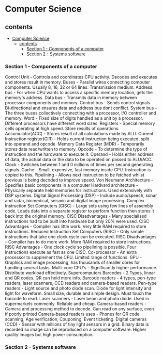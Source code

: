 # Computer Science

## contents
- [Computer Science](#computer-science)
  - [contents](#contents)
    - [Section 1 - Components of a computer](#section-1---components-of-a-computer)
    - [Section 2 - Systems software](#section-2---systems-software)


### Section 1 - Components of a computer

Control Unit - Controls and coordinates CPU activity. Decodes and executes and stores result in memory.
Buses - Parallel wires connecting computer components. Usually 8, 16, 32 or 64 lines. Transmission medium.
Address bus - For when CPU wants to access a specific memory location, gets the memory's address.
Data bus - Transmits data in memory between processor components and memory.
Control bus - Sends control signals. Bi-directional and ensures data and address bus dont conflict.
System bus - The three buses collectively connecting with a processor, I/O controller and memory.
Word - Fixed size of digits handled as a unit by a processor. Different processors have different word sizes.
Registers - Special memory cells operating at high speed. Store results of operations.
Accumulator(ACC) - Stores result of all calculations made by ALU.
Current Instruction register(CIR) -  Holds current instruction being executed, split into operand and opcode.
Memory Data Register (MDR) - Temporarily stores data read/written to memory.
Opcode - To determine the type of instruction and the hardware to execute it.
Operand - Holds either address of data, the actual data or the data to be operated on passed to ALU/ACC.
Clock - Switches between 1 and 0 millions of times per second generating signals.
Cache - Small, expensive, fast memory inside CPU. Instruction is copied to this.
Pipelining - Allows next instruction to be fetched whilst previous is being decoded to improve speed.
Von Neumann Architecture - Specifies basic components in a computer
Hardvard architecture - Physically separate held memories for instructions. Used extensively with DSP systems.
Digital Signal Processing (DSP) - Include audio/speech, sonar and radar, biomedical, seismic and digital image processing.
Complex Instruction Set Computers (CISC) - Large sets using few lines of assembly code. Loads data into a separate register to perform function then stores it back into the original memory.
CISC Disadvantages - Many specialised instructions had to be built into hardware but only 20% were used.
CISC Advantages - Compiler has little work. Very little RAM required to store instructions.
Reduced Instruction Set Computers (RISC) - Only simple instructions that take one clock cycle can be executed.
RISC Disadvantages - Compiler has to do more work. More RAM required to store instructions.
RISC Advantages - One clock cycle so pipelining is possible. Four instructions execute as fast as one CISC.
Co-processor - An extra processor to supplement the CPU. Limited range of functions.
GPU - Graphics and image processing, has thousands of smaller cores for handling several tasks.
Multi-core CPU's - Significantly higher performance. Distribute workload effectively. Supercomputers
Barcodes - 2 Types, linear and QR codes. QR can hold more info.
Barcode readers - 4 types, pen-type readers, laser scanners, CCD readers and camera-based readers.
Pen-type readers - Light source and photo diode scan. Diode for light intensity and light for waveform. Small size, durable and simple design. Must touch the barcode to read.
Laser scanners - Laser beam and photo diode. Used in supermarkets commonly. Reliable and cheap.
Camera-based readers - Camera and processing method to decode. Can read on any surface, even if poorly printed
Camera-based readers uses - Phones for QR code scanning, Age verification, Couponing, Event ticketing.
Digital cameras (CCD) - Sensor with millions of tiny light sensors in a grid. Binary data is recorded so image can be reproduced on a computer software. Higher quality images but high power consumption.








### Section 2 - Systems software